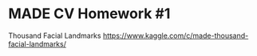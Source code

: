 # MADE CV Homework #1 
Thousand Facial Landmarks
https://www.kaggle.com/c/made-thousand-facial-landmarks/
